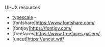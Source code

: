 UI-UX resources

- [typescale](https://typescale.com/) -
- [fontshare]https://www.fontshare.com/
- [fontjoy]https://fontjoy.com/
- [freefaces]https://www.freefaces.gallery/
- [uncut]https://uncut.wtf/